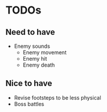 # TODOs

## Need to have
- Enemy sounds
  - Enemy movement
  - Enemy hit
  - Enemy death

## Nice to have
- Revise footsteps to be less physical
- Boss battles
